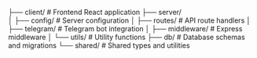 ├── client/               # Frontend React application
├── server/              
│   ├── config/          # Server configuration
│   ├── routes/          # API route handlers
│   ├── telegram/        # Telegram bot integration
│   ├── middleware/      # Express middleware
│   └── utils/           # Utility functions
├── db/                  # Database schemas and migrations
└── shared/              # Shared types and utilities